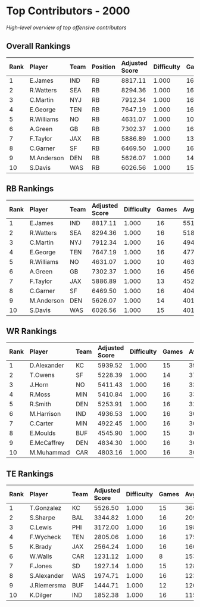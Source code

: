# Top Contributors - 2000

*High-level overview of top offensive contributors*

## Overall Rankings

| Rank | Player     | Team | Position | Adjusted Score | Difficulty | Games | Avg/Game | Typical | Consistency | Trend      |
| :----| :----------| :----| :--------| :--------------| :----------| :-----| :--------| :-------| :-----------| :----------|
| 1    | E.James    | IND  | RB       | 8817.11        | 1.000      | 16    | 551.07   | 545.85  | 7/4/5       | Stable     |
| 2    | R.Watters  | SEA  | RB       | 8294.36        | 1.000      | 16    | 518.40   | 505.03  | 8/1/7       | Increasing |
| 3    | C.Martin   | NYJ  | RB       | 7912.34        | 1.000      | 16    | 494.52   | 504.76  | 8/1/7       | Decreasing |
| 4    | E.George   | TEN  | RB       | 7647.19        | 1.000      | 16    | 477.95   | 475.00  | 8/2/6       | Stable     |
| 5    | R.Williams | NO   | RB       | 4631.07        | 1.000      | 10    | 463.11   | 421.12  | 1/2/7       | Increasing |
| 6    | A.Green    | GB   | RB       | 7302.37        | 1.000      | 16    | 456.40   | 418.74  | 8/2/6       | Increasing |
| 7    | F.Taylor   | JAX  | RB       | 5886.89        | 1.000      | 13    | 452.84   | 428.31  | 5/0/8       | Increasing |
| 8    | C.Garner   | SF   | RB       | 6469.50        | 1.000      | 16    | 404.34   | 400.92  | 8/3/5       | Stable     |
| 9    | M.Anderson | DEN  | RB       | 5626.07        | 1.000      | 14    | 401.86   | 345.28  | 3/2/9       | Increasing |
| 10   | S.Davis    | WAS  | RB       | 6026.56        | 1.000      | 15    | 401.77   | 437.57  | 7/4/4       | Decreasing |

## RB Rankings

| Rank | Player     | Team | Adjusted Score | Difficulty | Games | Avg/Game | Typical | Consistency | Trend      |
| :----| :----------| :----| :--------------| :----------| :-----| :--------| :-------| :-----------| :----------|
| 1    | E.James    | IND  | 8817.11        | 1.000      | 16    | 551.07   | 545.85  | 7/4/5       | Stable     |
| 2    | R.Watters  | SEA  | 8294.36        | 1.000      | 16    | 518.40   | 505.03  | 8/1/7       | Increasing |
| 3    | C.Martin   | NYJ  | 7912.34        | 1.000      | 16    | 494.52   | 504.76  | 8/1/7       | Decreasing |
| 4    | E.George   | TEN  | 7647.19        | 1.000      | 16    | 477.95   | 475.00  | 8/2/6       | Stable     |
| 5    | R.Williams | NO   | 4631.07        | 1.000      | 10    | 463.11   | 421.12  | 1/2/7       | Increasing |
| 6    | A.Green    | GB   | 7302.37        | 1.000      | 16    | 456.40   | 418.74  | 8/2/6       | Increasing |
| 7    | F.Taylor   | JAX  | 5886.89        | 1.000      | 13    | 452.84   | 428.31  | 5/0/8       | Increasing |
| 8    | C.Garner   | SF   | 6469.50        | 1.000      | 16    | 404.34   | 400.92  | 8/3/5       | Stable     |
| 9    | M.Anderson | DEN  | 5626.07        | 1.000      | 14    | 401.86   | 345.28  | 3/2/9       | Increasing |
| 10   | S.Davis    | WAS  | 6026.56        | 1.000      | 15    | 401.77   | 437.57  | 7/4/4       | Decreasing |

## WR Rankings

| Rank | Player      | Team | Adjusted Score | Difficulty | Games | Avg/Game | Typical | Consistency | Trend      |
| :----| :-----------| :----| :--------------| :----------| :-----| :--------| :-------| :-----------| :----------|
| 1    | D.Alexander | KC   | 5939.52        | 1.000      | 15    | 395.97   | 362.28  | 7/1/7       | Decreasing |
| 2    | T.Owens     | SF   | 5228.39        | 1.000      | 14    | 373.46   | 325.69  | 7/0/7       | Decreasing |
| 3    | J.Horn      | NO   | 5411.43        | 1.000      | 16    | 338.21   | 326.01  | 6/2/8       | Increasing |
| 4    | R.Moss      | MIN  | 5410.84        | 1.000      | 16    | 338.18   | 335.83  | 8/3/5       | Stable     |
| 5    | R.Smith     | DEN  | 5253.91        | 1.000      | 16    | 328.37   | 313.89  | 4/4/8       | Stable     |
| 6    | M.Harrison  | IND  | 4936.53        | 1.000      | 16    | 308.53   | 275.70  | 7/1/8       | Decreasing |
| 7    | C.Carter    | MIN  | 4922.45        | 1.000      | 16    | 307.65   | 309.32  | 8/3/5       | Stable     |
| 8    | E.Moulds    | BUF  | 4545.90        | 1.000      | 15    | 303.06   | 258.56  | 6/1/8       | Decreasing |
| 9    | E.McCaffrey | DEN  | 4834.30        | 1.000      | 16    | 302.14   | 303.29  | 6/2/8       | Stable     |
| 10   | M.Muhammad  | CAR  | 4803.16        | 1.000      | 16    | 300.20   | 288.60  | 8/1/7       | Increasing |

## TE Rankings

| Rank | Player      | Team | Adjusted Score | Difficulty | Games | Avg/Game | Typical | Consistency | Trend      |
| :----| :-----------| :----| :--------------| :----------| :-----| :--------| :-------| :-----------| :----------|
| 1    | T.Gonzalez  | KC   | 5526.50        | 1.000      | 15    | 368.43   | 401.97  | 7/2/6       | Stable     |
| 2    | S.Sharpe    | BAL  | 3344.82        | 1.000      | 16    | 209.05   | 213.79  | 8/2/6       | Stable     |
| 3    | C.Lewis     | PHI  | 3172.00        | 1.000      | 16    | 198.25   | 218.60  | 8/2/6       | Stable     |
| 4    | F.Wycheck   | TEN  | 2805.06        | 1.000      | 16    | 175.32   | 185.16  | 6/3/7       | Decreasing |
| 5    | K.Brady     | JAX  | 2564.24        | 1.000      | 16    | 160.26   | 126.44  | 5/2/9       | Increasing |
| 6    | W.Walls     | CAR  | 1231.12        | 1.000      | 8     | 153.89   | 159.84  | 3/0/5       | Increasing |
| 7    | F.Jones     | SD   | 1927.14        | 1.000      | 15    | 128.48   | 109.92  | 7/1/7       | Decreasing |
| 8    | S.Alexander | WAS  | 1974.71        | 1.000      | 16    | 123.42   | 104.05  | 8/0/8       | Increasing |
| 9    | J.Riemersma | BUF  | 1444.71        | 1.000      | 12    | 120.39   | 80.73   | 6/0/6       | Increasing |
| 10   | K.Dilger    | IND  | 1852.38        | 1.000      | 16    | 115.77   | 68.49   | 5/3/8       | Decreasing |

